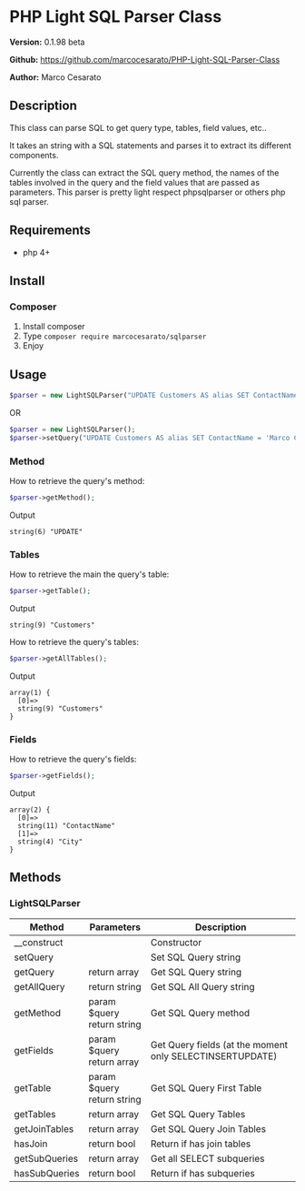 # PHP Light SQL Parser Class

**Version:** 0.1.98 beta

**Github:** https://github.com/marcocesarato/PHP-Light-SQL-Parser-Class

**Author:** Marco Cesarato

## Description

This class can parse SQL to get query type, tables, field values, etc..

It takes an string with a SQL statements and parses it to extract its different components.

Currently the class can extract the SQL query method, the names of the tables involved in the query and the field values that are passed as parameters.
This parser is pretty light respect phpsqlparser or others php sql parser.

## Requirements

- php 4+

## Install

### Composer
1. Install composer
2. Type `composer require marcocesarato/sqlparser`
4. Enjoy

## Usage

```php
$parser = new LightSQLParser("UPDATE Customers AS alias SET ContactName = 'Marco Cesarato', City = 'Milan' WHERE ID = 1;");
```

OR

```php
$parser = new LightSQLParser();
$parser->setQuery("UPDATE Customers AS alias SET ContactName = 'Marco Cesarato', City = 'Milan' WHERE ID = 1;");
```

### Method
How to retrieve the query's method:
```php
$parser->getMethod();
```
Output
```
string(6) "UPDATE"
```

### Tables

How to retrieve the main the query's table:
```php
$parser->getTable();
```
Output
```
string(9) "Customers"
```


How to retrieve the query's tables:
```php
$parser->getAllTables();
```
Output
```
array(1) {
  [0]=>
  string(9) "Customers"
}
```

### Fields
How to retrieve the query's fields:
```php
$parser->getFields();
```
Output
```
array(2) {
  [0]=>
  string(11) "ContactName"
  [1]=>
  string(4) "City"
}
```

## Methods


### LightSQLParser

| Method      | Parameters                          | Description                                        |
| ----------- | ----------------------------------- | -------------------------------------------------- |
| __construct |                                     | Constructor                                        |
| setQuery    |                                     | Set SQL Query string                               |
| getQuery    |   return array                                  | Get SQL Query string                               |
| getAllQuery    |  return string                                   | Get SQL All Query string                               |
| getMethod      | 	  param $query<br>	  return string | Get SQL Query method                               |
| getFields      | 	  param $query<br>	  return array  | Get Query fields (at the moment only SELECTINSERTUPDATE) |
| getTable       | 	  param $query<br>	  return string | Get SQL Query First Table                          |
| getTables      | 	  return array                     | Get SQL Query Tables                               |
| getJoinTables      | 	  return array                     | Get SQL Query Join Tables                               |
| hasJoin      | 	  return bool                     | Return if has join tables                               |
| getSubQueries      | 	  return array                     | Get all SELECT subqueries                              |
| hasSubQueries      | 	  return bool                     | Return if has subqueries                              |


